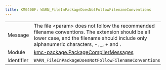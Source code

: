 ```yaml
---
title: KM0400F: WARN_FileInPackageDoesNotFollowFilenameConventions
---
```


|            |           |
|------------|---------- |
| Message    | The file &lt;param&gt; does not follow the recommended filename conventions\. The extension should be all lower case, and the filename should include only alphanumeric characters, \-, \_, \+ and \. |
| Module     | [kmc-package.PackageCompilerMessages](kmc-package.packagecompilermessages) |
| Identifier | `WARN_FileInPackageDoesNotFollowFilenameConventions` |


